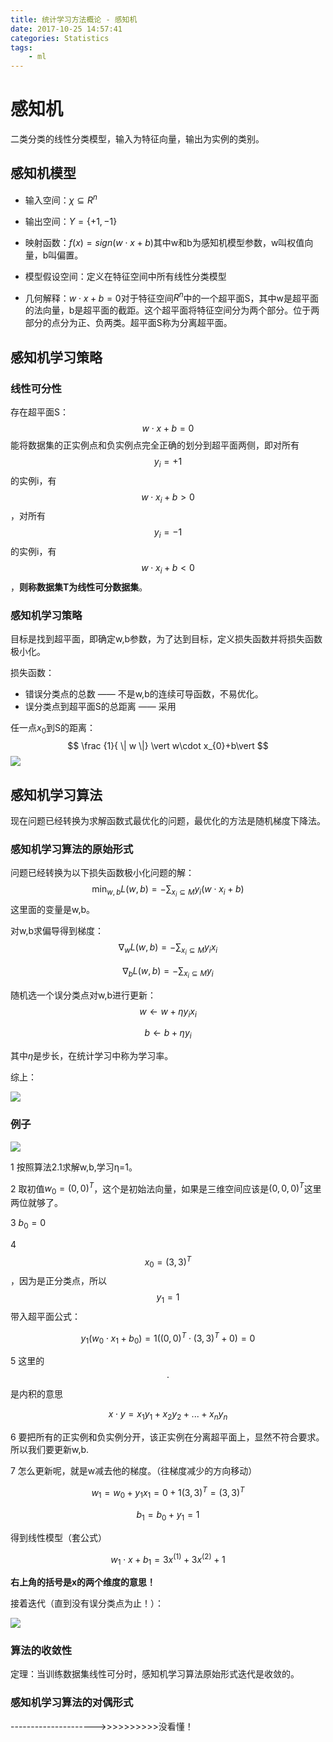 ```yaml
---
title: 统计学习方法概论 - 感知机
date: 2017-10-25 14:57:41
categories: Statistics
tags: 
    - ml
---
```


# 感知机
二类分类的线性分类模型，输入为特征向量，输出为实例的类别。

## 感知机模型

- 输入空间：$\chi \subseteq R^{n}$
- 输出空间：$Y=\{+1,-1\}$
- 映射函数：$f(x)=sign(w\cdot x+b)$其中w和b为感知机模型参数，w叫权值向量，b叫偏置。
- 模型假设空间：定义在特征空间中所有线性分类模型



- 几何解释：$w\cdot x+b=0$对于特征空间$R^n$中的一个超平面S，其中w是超平面的法向量，b是超平面的截距。这个超平面将特征空间分为两个部分。位于两部分的点分为正、负两类。超平面S称为分离超平面。

## 感知机学习策略

### 线性可分性

存在超平面S：$$w\cdot x+b=0$$能将数据集的正实例点和负实例点完全正确的划分到超平面两侧，即对所有$$y_{i}=+1$$的实例i，有$$w\cdot x_{i}+b>0$$，对所有$$y_{i}=-1$$的实例i，有$$w\cdot x_{i}+b<0$$，**则称数据集T为线性可分数据集**。

### 感知机学习策略

目标是找到超平面，即确定w,b参数，为了达到目标，定义损失函数并将损失函数极小化。

损失函数：

- 错误分类点的总数 —— 不是w,b的连续可导函数，不易优化。
- 误分类点到超平面S的总距离 —— 采用

任一点$x_0$到S的距离：
$$
\frac {1}{ \| w \|} \vert w\cdot x_{0}+b\vert
$$
![](/images/2017-10-25-Statistics02-Preceptron-0.jpg)

## 感知机学习算法

现在问题已经转换为求解函数式最优化的问题，最优化的方法是随机梯度下降法。

### 感知机学习算法的原始形式

问题已经转换为以下损失函数极小化问题的解：
$$
\min_{w,b}L(w,b)=-\sum_{x_{i}\subseteq M}y_{i}(w\cdot x_{i}+b)
$$
这里面的变量是w,b。

对w,b求偏导得到梯度：
$$
\nabla_{w}L(w,b)=-\sum_{x_{i}\subseteq M}y_{i}x_{i}
$$

$$
\nabla_{b}L(w,b)=-\sum_{x_{i}\subseteq M}y_{i}
$$

随机选一个误分类点对w,b进行更新：
$$
w\leftarrow w+\eta y_{i}x_{i}
$$

$$
b\leftarrow b+\eta y_{i}
$$

其中$\eta$是步长，在统计学习中称为学习率。

综上：

![](/images/2017-10-25-Statistics02-Preceptron-1.jpg)

### 例子

![](/images/2017-10-25-Statistics02-Preceptron-2.jpg)

1 按照算法2.1求解w,b,学习η=1。

2 取初值$w_{0}=(0,0)^{T}$，这个是初始法向量，如果是三维空间应该是$(0,0,0)^{T}$这里两位就够了。

3 $b_{0}=0$ 

4 $$x_{0}=(3,3)^{T}$$，因为是正分类点，所以$$y_{1}=1$$带入超平面公式：



$$
y_{1}(w_{0}\cdot x_{1}+b_{0})=1((0,0)^{T}\cdot (3,3)^{T}+0)=0
$$

5 这里的$$\cdot$$是内积的意思

$$ x\cdot y=x_{1}y_{1}+x_{2}y_{2}+...+x_{n}y_{n} $$

6 要把所有的正实例和负实例分开，该正实例在分离超平面上，显然不符合要求。所以我们要更新w,b.

7 怎么更新呢，就是w减去他的梯度。（往梯度减少的方向移动）

$$w_{1}=w_{0}+y_{1}x_{1}=0+1(3,3)^{T}=(3,3)^{T}$$

$$b_{1}=b_{0}+y_{1}=1$$

得到线性模型（套公式）

$$w_{1}\cdot x+b_{1}=3x^{(1)}+3x^{(2)}+1$$

**右上角的括号是x的两个维度的意思！**

接着迭代（直到没有误分类点为止！）：

![](/images/2017-10-25-Statistics02-Preceptron-3.jpg)





### 算法的收敛性

定理：当训练数据集线性可分时，感知机学习算法原始形式迭代是收敛的。

### 感知机学习算法的对偶形式

--------------------->>>>>>>>>>没看懂！